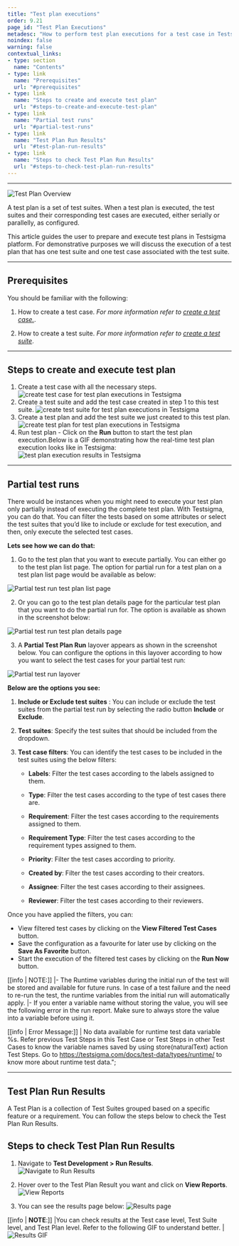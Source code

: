 ```yaml
---
title: "Test plan executions"
order: 9.21
page_id: "Test Plan Executions"
metadesc: "How to perform test plan executions for a test case in Testsigma."
noindex: false
warning: false
contextual_links:
- type: section
  name: "Contents"
- type: link
  name: "Prerequisites"
  url: "#prerequisites"
- type: link
  name: "Steps to create and execute test plan"
  url: "#steps-to-create-and-execute-test-plan"
- type: link
  name: "Partial test runs"
  url: "#partial-test-runs"
- type: link
  name: "Test Plan Run Results"
  url: "#test-plan-run-results"
- type: link
  name: "Steps to check Test Plan Run Results"
  url: "#steps-to-check-test-plan-run-results"
---
```


---

![Test Plan Overview](https://docs.testsigma.com/images/test-plan-executions/test-plan-overview.jpeg)

A test plan is a set of test suites. When a test plan is executed, the test suites and their corresponding test cases are executed, either serially or parallelly, as configured.


This article guides the user to prepare and execute test plans in Testsigma platform. For demonstrative purposes we will discuss the execution of a test plan that has one test suite and one test case associated with the test suite.


---


## **Prerequisites**

You should be familiar with the following:

1. How to create a test case. *For more information refer to [create a test case.](https://testsigma.com/docs/test-cases/manage/add-edit-delete/)*.

2. How to create a test suite. *For more information refer to [create a test suite](https://testsigma.com/docs/test-management/test-suites/overview/#create-test-suite)*.


---

## **Steps to create and execute test plan**

 1. Create a test case with all the necessary steps. 
    ![create test case for test plan executions in Testsigma](https://s3.amazonaws.com/static-docs.testsigma.com/new_images/runs/test-plan-executions/testcase_demo.gif)
 2. Create a test suite and add the test case created in step 1 to this test suite.
    ![create test suite for test plan executions in Testsigma](https://s3.amazonaws.com/static-docs.testsigma.com/new_images/runs/test-plan-executions/test_suite_final.gif)
 3. Create a test plan and add the test suite we just created to this test plan.
     ![create test plan for test plan executions in Testsigma](https://s3.amazonaws.com/static-docs.testsigma.com/new_images/runs/test-plan-executions/test_plan_sample.gif)
 4. Run test plan - Click on the **Run** button to start the test plan execution.Below is a GIF demonstrating how the  real-time test plan execution looks like in Testsigma:
    ![test plan execution results in Testsigma](https://s3.amazonaws.com/static-docs.testsigma.com/new_images/runs/test-plan-executions/test_plan_executions_final.gif)



---

## **Partial test runs**

There would be instances when you might need to execute your test plan only partially instead of executing the complete test plan. With Testsigma, you can do that. You can filter the tests based on some attributes or select the test suites that you’d like to include or exclude for test execution, and then, only execute the selected test cases.

**Lets see how we can do that:**

1. Go to the test plan that you want to execute partially. You can either go to the test plan list page. The option for partial run for a test plan on a test plan list page would be available as below:

![Partial test run test plan list page](https://s3.amazonaws.com/static-docs.testsigma.com/new_images/runs/test-plan-executions/test_plan_partial_execution.png)

2. Or you can go to the test plan details page for the particular test plan that you want to do the partial run for. The option is available as shown in the screenshot below: 

![Partial test run test plan details page](https://s3.amazonaws.com/static-docs.testsigma.com/new_images/runs/test-plan-executions/test_plan_details_partial_run.png)

3. A **Partial  Test Plan Run** layover appears as shown in the screenshot below. You can configure the options in this layover according to how you want to select the test cases for your partial test run:

![Partial test run layover](https://s3.amazonaws.com/static-docs.testsigma.com/new_images/runs/test-plan-executions/partial_test_plan_run_overlay.png)

**Below are the options you see:**

1. **Include or Exclude test suites** : You can include or exclude the test suites from the partial test run by selecting the radio button **Include** or **Exclude**.
2. **Test suites**: Specify the test suites that should be included from the dropdown.


3. **Test case filters**: You can identify the test cases to be included in the test suites using the below filters:
    - **Labels**: Filter the test cases according to the labels assigned to them.
    - **Type**: Filter the test cases according to the type of test cases there are. 
    
    - **Requirement**: Filter the test cases according to the requirements assigned to them. 
    
    - **Requirement Type**: Filter the test cases according to the requirement types assigned to them.
    - **Priority**: Filter the test cases according to priority.
    - **Created by**: Filter the test cases according to their creators.
    - **Assignee**: Filter the test cases according to their assignees.
    
    - **Reviewer**: Filter the test cases according to their reviewers.<br>

Once you have applied the filters, you can:

- View filtered test cases by clicking on the **View Filtered Test Cases** button.
- Save the configuration as a favourite for later use by clicking on the **Save As Favorite** button.
- Start the execution of the filtered test cases by clicking on the **Run Now** button.


[[info | NOTE:]]
|- The Runtime variables during the initial run of the test will be stored and available for future runs. In case of a test failure and the need to re-run the test, the runtime variables from the initial run will automatically apply.
|- If you enter a variable name without storing the value, you will see the following error in the run report. Make sure to always store the value into a variable before using it.

[[info | Error Message:]]
| No data available for runtime test data variable %s. Refer previous Test Steps in this Test Case or Test Steps in other Test Cases to know the variable names saved by using store(naturalText) action Test Steps. Go to https://testsigma.com/docs/test-data/types/runtime/ to know more about runtime test data.";


---

## **Test Plan Run Results**
A Test Plan is a collection of Test Suites grouped based on a specific feature or a requirement. You can follow the steps below to check the Test Plan Run Results.

## **Steps to check Test Plan Run Results**
1. Navigate to **Test Development > Run Results**.
![Navigate to Run Results](https://s3.amazonaws.com/static-docs.testsigma.com/new_images/projects/applications/naviagte.png)

2. Hover over to the Test Plan Result you want and click on **View Reports**.
![View Reports](https://s3.amazonaws.com/static-docs.testsigma.com/new_images/projects/applications/viewreports2.png)

3. You can see the results page below:
![Results page](https://s3.amazonaws.com/static-docs.testsigma.com/new_images/projects/applications/resultpageoftp.png)

[[info | **NOTE**:]]
|You can check results at the Test case level, Test Suite level, and Test Plan level. Refer to the following GIF to understand better.
| ![Results GIF](https://s3.amazonaws.com/static-docs.testsigma.com/new_images/projects/applications/Resultsgif.gif)